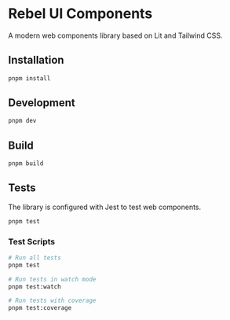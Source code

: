 # Rebel UI Components

A modern web components library based on Lit and Tailwind CSS.

## Installation

```bash
pnpm install
```

## Development

```bash
pnpm dev
```

## Build

```bash
pnpm build
```

## Tests

The library is configured with Jest to test web components.

```bash
pnpm test
```

### Test Scripts

```bash
# Run all tests
pnpm test

# Run tests in watch mode
pnpm test:watch

# Run tests with coverage
pnpm test:coverage
```
